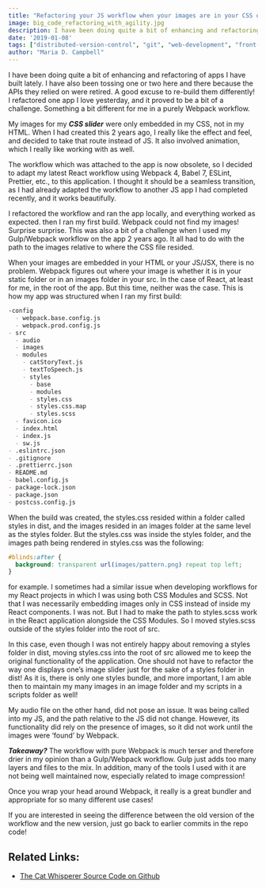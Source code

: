 ```yaml
---
title: "Refactoring your JS workflow when your images are in your CSS only"
image: big_code_refactoring_with_agility.jpg
description: I have been doing quite a bit of enhancing and refactoring of apps I have built lately.
date: '2019-01-08'
tags: ["distributed-version-control", "git", "web-development", "front-end-development", "javascript-automated-workflows", "webpack", "npm", "refactoring-code"]
author: "Maria D. Campbell"
---
```


I have been doing quite a bit of enhancing and refactoring of apps I have built lately. I have also been tossing one or two here and there because the APIs they relied on were retired. A good excuse to re-build them differently! I refactored one app I love yesterday, and it proved to be a bit of a challenge. Something a bit different for me in a purely Webpack workflow.

My images for my ***CSS slider*** were only embedded in my CSS, not in my HTML. When I had created this 2 years ago, I really like the effect and feel, and decided to take that route instead of JS. It also involved animation, which I really like working with as well.

The workflow which was attached to the app is now obsolete, so I decided to adapt my latest React workflow using Webpack 4, Babel 7, ESLint, Prettier, etc., to this application. I thought it should be a seamless transition, as I had already adapted the workflow to another JS app I had completed recently, and it works beautifully.

I refactored the workflow and ran the app locally, and everything worked as expected. then I ran my first build. Webpack could not find my images! Surprise surprise. This was also a bit of a challenge when I used my Gulp/Webpack workflow on the app 2 years ago. It all had to do with the path to the images relative to where the CSS file resided.

When your images are embedded in your HTML or your JS/JSX, there is no problem. Webpack figures out where your image is whether it is in your static folder or in an images folder in your src. In the case of React, at least for me, in the root of the app. But this time, neither was the case. This is how my app was structured when I ran my first build:

```markdown
-config
  - webpack.base.config.js
  - webpack.prod.config.js
- src
  - audio
  - images
  - modules
    - catStoryText.js
    - textToSpeech.js
    - styles
      - base
      - modules
      - styles.css
      - styles.css.map
      - styles.scss
  - favicon.ico
  - index.html
  - index.js
  - sw.js
- .eslintrc.json
- .gitignore
- .prettierrc.json
- README.md
- babel.config.js
- package-lock.json
- package.json
- postcss.config.js
```

When the build was created, the styles.css resided within a folder called styles in dist, and the images resided in an images folder at the same level as the styles folder. But the styles.css was inside the styles folder, and the images path being rendered in styles.css was the following:

```css
#blinds:after {
  background: transparent url(images/pattern.png) repeat top left; 
}
```

for example. I sometimes had a similar issue when developing workflows for my React projects in which I was using both CSS Modules and SCSS. Not that I was necessarily embedding images only in CSS instead of inside my React components. I was not. But I had to make the path to styles.scss work in the React application alongside the CSS Modules. So I moved styles.scss outside of the styles folder into the root of src.

In this case, even though I was not entirely happy about removing a styles folder in dist, moving styles.css into the root of src allowed me to keep the original functionality of the application. One should not have to refactor the way one displays one’s image slider just for the sake of a styles folder in dist! As it is, there is only one styles bundle, and more important, I am able then to maintain my many images in an image folder and my scripts in a scripts folder as well!

My audio file on the other hand, did not pose an issue. It was being called into my JS, and the path relative to the JS did not change. However, its functionality did rely on the presence of images, so it did not work until the images were ‘found’ by Webpack.

***Takeaway?*** The workflow with pure Webpack is much terser and therefore drier in my opinion than a Gulp/Webpack workflow. Gulp just adds too many layers and files to the mix. In addition, many of the tools I used with it are not being well maintained now, especially related to image compression!

Once you wrap your head around Webpack, it really is a great bundler and appropriate for so many different use cases!

If you are interested in seeing the difference between the old version of the workflow and the new version, just go back to earlier commits in the repo code!

## Related Links:

+ [The Cat Whisperer Source Code on Github](https://github.com/interglobalmedia/the-cat-whisperer)


